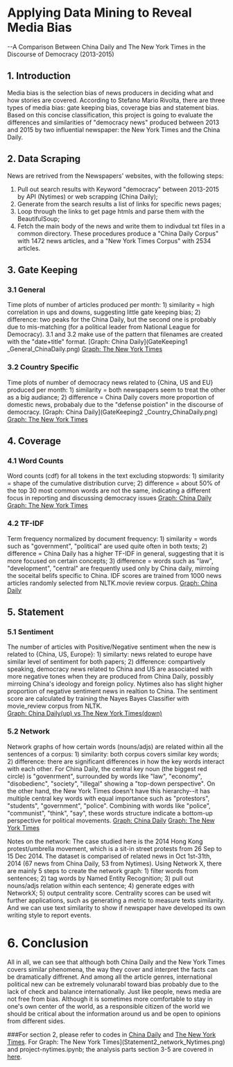 
# Applying Data Mining to Reveal Media Bias

--A Comparison Between China Daily and The New York Times in the Discourse of Democracy (2013-2015)

## 1. Introduction

Media bias is the selection bias of news producers in deciding what and how stories are covered. According to Stefano Mario Rivolta, there are three types of media bias: gate keeping bias, coverage bias and statement bias. Based on this concise classification, this project is going to evaluate the differences and similarities of "democracy news" produced between 2013 and 2015 by two influential newspaper: the New York Times and the China Daily. 

## 2. Data Scraping

News are retrived from the Newspapers' websites, with the following steps: 
1) Pull out search results with Keyword "democracy" between 2013-2015 by API (Nytimes) or web scrapping (China Daily);
2) Generate from the search results a list of links for specific news pages;
3) Loop through the links to get page htmls and parse them with the BeautifulSoup;
4) Fetch the main body of the news and write them to indivdual txt files in a common directory.
These procedures produce a "China Daily Corpus" with 1472 news articles, and a "New York Times Corpus" with 2534 articles.   

## 3. Gate Keeping

### 3.1 General

Time plots of number of articles produced per month: 1) similarity = high correlation in ups and downs, suggesting little gate keeping bias; 2) difference: two peaks for the China Daily, but the second one is probably due to mis-matching (for a political leader from National League for Democracy). 3.1 and 3.2 make use of the pattern that filenames are created with the "date+title" format.
[Graph: China Daily](GateKeeping1 _General_ChinaDaily.png)
[Graph: The New York Times](GateKeeping1_General_Nytimes.png)

### 3.2 Country Specific

Time plots of number of democracy news related to {China, US and EU} produced per month: 1) similarity = both newspapers seem to treat the other as a big audiance; 2) difference = China Daily covers more proportion of domestic news, probabaly due to the "defense poistion" in the discourse of democracy. 
[Graph: China Daily](GateKeeping2 _Country_ChinaDaily.png)
[Graph: The New York Times](GateKeeping2_Country_Nytimes.png)

## 4. Coverage

### 4.1 Word Counts

Word counts (cdf) for all tokens in the text excluding stopwords: 1) similarity = shape of the cumulative distribution curve; 2) difference = about 50% of the top 30 most common words are not the same, indicating a different focus in reporting and discussing democracy issues
[Graph: China Daily](Coverage1_WordCounts_ChinaDaily.png)
[Graph: The New York Times](Coverage1_WordCounts_Nytimes.png)

### 4.2 TF-IDF 

Term frequency normalized by document frequency: 1) similarity = words such as "government", "political" are used quite often in both texts; 2) difference = China Daily has a higher TF-IDF in general, suggesting that it is more focused on certain concepts; 3) difference = words such as "law", "development", "central" are frequently used only by China daily, mirroing the soceital belifs specific to China. IDF scores are trained from 1000 news articles randomly selected from NLTK.movie review corpus.
[Graph: China Daily](Coverage2_tfidf.png)

## 5. Statement

### 5.1 Sentiment

The number of articles with Positive/Negative sentiment when the new is related to {China, US, Europe}: 1) similarty: news related to europe have similar level of sentiment for both papers; 2) difference: compartively speaking, democracy news related to China and US are associated with more negative tones when they are produced from China Daily, possibly mirroing China's ideology and foreign policy. Nytimes also has slight higher proportion of negative sentiment news in realtion to China. The sentiment score are calculated by training the Nayes Bayes Classifier with movie_review corpus from NLTK.  
[Graph: China Daily(up) vs The New York Times(down)](Statement1_Sentiment.png)

### 5.2 Network

Network graphs of how certain words (nouns/adjs) are related within all the sentences of a corpus: 1) similarity: both corpus covers similar key words; 2) difference: there are significant differences in how the key words interact with each other. For China Daily, the central key noun (the biggest red circle) is "govenrment", surrounded by words like "law", "economy", "disobedienc", "society", "illegal" showing a "top-down perspective". On the other hand, the New York Times doesn't have this hierarchy--it has multiple central key words with equal importance such as "protestors", "students", "government", "police". Combining with words like "police", "communist", "think", "say", these words structure indicate a bottom-up perspective for political movements. 
[Graph: China Daily](Statement2_network_ChinaDaily.png)
[Graph: The New York Times](Statement2_network_Nytimes.png)

Notes on the network:
The case studied here is the 2014 Hong Kong protest/umbrella movement, which is a sit-in street protests from 26 Sep to 15 Dec 2014. The dataset is comparised of related news in Oct 1st-31th, 2014 (67 news from China Daily, 53 from Nytimes). Using Network X, there are mainly 5 steps to create the network graph: 1) filter words from sentences; 2) tag words by Named Entity Recognition; 3) pull out nouns/adjs relation within each sentence; 4) generate edges with NetworkX; 5) output centrality score. Centrality scores can be used wit further applications, such as generating a metric to measure texts similarity. And we can use text similarity to show if newspaper have developed its own writing style to report events.

# 6. Conclusion

All in all, we can see that although both China Daily and the New York Times covers similar phenomena, the way they cover and interpret the facts can be dramatically diffrenet. And among all the article genres, international political new can be extremely volunarabl toward bias probably due to the lack of check and balance internationally. Just like people, news media are not free from bias. Although it is sometimes more comfortable to stay in one's own center of the world, as a responsible citizen of the world we should be critical about the information around us and be open to opinions from different sides.  

###For section 2, please refer to codes in [China Daily](project-chinadaily.ipynb) and [The New York Times](project-nytimes.ipynb). For Graph: The New York Times](Statement2_network_Nytimes.png) and project-nytimes.ipynb; the analysis parts section 3-5 are covered in [here](project-analysis.ipynb).
```python

```

